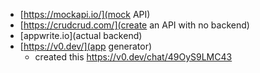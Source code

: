 - [https://mockapi.io/](mock API)
- [https://crudcrud.com/](create an API with no backend)
- [appwrite.io](actual backend)
- [https://v0.dev/](app generator)
  - created this https://v0.dev/chat/49OyS9LMC43
